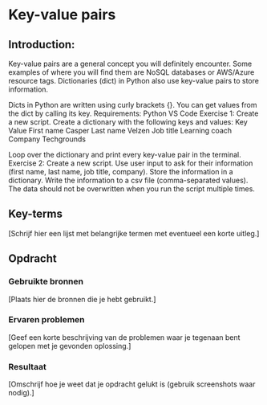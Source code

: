 # Key-value pairs
## Introduction:  

Key-value pairs are a general concept you will definitely encounter. Some examples of where you will find them are NoSQL databases or AWS/Azure resource tags. Dictionaries (dict) in Python also use key-value pairs to store information.

Dicts in Python are written using curly brackets {}. You can get values from the dict by calling its key. 
Requirements:
Python
VS Code
Exercise 1:
Create a new script.
Create a dictionary with the following keys and values:
Key
Value
First name
Casper
Last name
Velzen
Job title
Learning coach
Company
Techgrounds

Loop over the dictionary and print every key-value pair in the terminal.
Exercise 2:
Create a new script.
Use user input to ask for their information (first name, last name, job title, company). Store the information in a dictionary.
Write the information to a csv file (comma-separated values). The data should not be overwritten when you run the script multiple times.


## Key-terms
[Schrijf hier een lijst met belangrijke termen met eventueel een korte uitleg.]

## Opdracht
### Gebruikte bronnen
[Plaats hier de bronnen die je hebt gebruikt.]

### Ervaren problemen
[Geef een korte beschrijving van de problemen waar je tegenaan bent gelopen met je gevonden oplossing.]

### Resultaat
[Omschrijf hoe je weet dat je opdracht gelukt is (gebruik screenshots waar nodig).]
